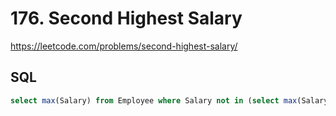 # 176. Second Highest Salary

https://leetcode.com/problems/second-highest-salary/

## SQL

```sql
select max(Salary) from Employee where Salary not in (select max(Salary) from Employee)
```
